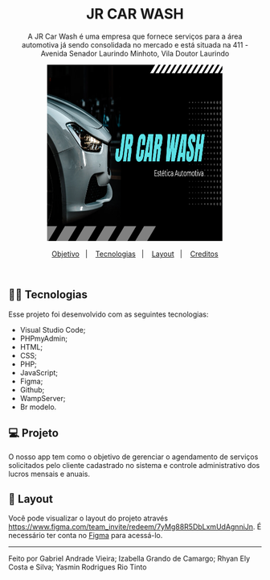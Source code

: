 <h1 align="center">JR CAR WASH</h1>

<p align="center">A JR Car Wash é uma empresa que fornece serviços para a área automotiva já sendo consolidada no mercado e está situada na 411 - Avenida Senador Laurindo Minhoto, Vila Doutor Laurindo</p>


<p align="center">
  <img alt="imagem da logo" src="./src/images/carwash.png" height ="350px" width= "350px" >
</p>

<p align="center">
  <a href="#-tecnologias">Objetivo</a>&nbsp;&nbsp;&nbsp;|&nbsp;&nbsp;&nbsp;
  <a href="#-projeto">Tecnologias</a>&nbsp;&nbsp;&nbsp;|&nbsp;&nbsp;&nbsp;
  <a href="#-layout">Layout</a>&nbsp;&nbsp;&nbsp;|&nbsp;&nbsp;&nbsp;
  <a href="#memo-licença">Creditos</a>
</p>


<br>

## 👨‍💻 Tecnologias

Esse projeto foi desenvolvido com as seguintes tecnologias:

-	Visual Studio Code;
-	PHPmyAdmin;
-	HTML;
-	CSS;
-	PHP;
-	JavaScript;
-	Figma;
-	Github;
-	WampServer;
-	Br modelo.


## 💻 Projeto

O nosso app tem como o objetivo de gerenciar o agendamento de serviços solicitados pelo cliente cadastrado no sistema e controle administrativo dos lucros mensais e anuais.

## 🔖 Layout

Você pode visualizar o layout do projeto através https://www.figma.com/team_invite/redeem/7yMg88R5DbLxmUdAgnniJn. É necessário ter conta no [Figma](https://figma.com) para acessá-lo.




---

Feito por Gabriel Andrade Vieira; Izabella Grando de Camargo; Rhyan Ely Costa e Silva; Yasmin Rodrigues Rio Tinto
